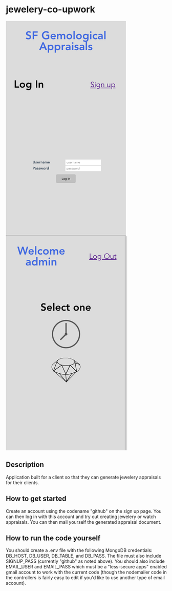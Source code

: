 # jewelery-co-upwork

![screen1.png](screen1.png) ![screen2.png](screen2.png)

## Description
Application built for a client so that they can generate jewelery appraisals for their clients.

## How to get started
Create an account using the codename "github" on the sign up page. You can then log in with this account and try out creating jewelery or watch appraisals. You can then mail yourself the generated appraisal document. 

## How to run the code yourself
You should create a .env file with the following MongoDB credentials: DB_HOST, DB_USER, DB_TABLE, and DB_PASS. The file must also include SIGNUP_PASS (currently "github" as noted above). You should also include EMAIL_USER and EMAIL_PASS which must be a "less-secure apps" enabled gmail account to work with the current code (though the nodemailer code in the controllers is fairly easy to edit if you'd like to use another type of email account).
